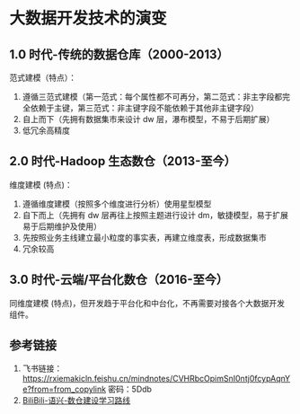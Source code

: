 # 大数据开发技术的演变

## 1.0 时代-传统的数据仓库（2000-2013）

范式建模（特点）：
1. 遵循三范式建模（第一范式：每个属性都不可再分，第二范式：非主字段都完全依赖于主键，第三范式：非主键字段不能依赖于其他非主键字段）
2. 自上而下（先拥有数据集市来设计 dw 层，瀑布模型，不易于后期扩展）
3. 低冗余高精度

## 2.0 时代-Hadoop 生态数仓（2013-至今）

维度建模 (特点)：
1. 遵循维度建模（按照多个维度进行分析）使用星型模型
2. 自下而上（先拥有 dw 层再往上按照主题进行设计 dm，敏捷模型，易于扩展易于后期维护及使用）
3. 先按照业务主线建立最小粒度的事实表，再建立维度表，形成数据集市
4. 冗余较高

## 3.0 时代-云端/平台化数仓（2016-至今）

同维度建模 (特点)，但开发趋于平台化和中台化，不再需要对接各个大数据开发组件。

## 参考链接

1. 飞书链接： https://rxiemakicln.feishu.cn/mindnotes/CVHRbcOpimSnI0ntj0fcypAqnYe?from=from_copylink   密码：5Ddb
2. [BiliBili-语兴-数仓建设学习路线](https://space.bilibili.com/405479587/channel/collectiondetail?sid=995312&ctype=0)